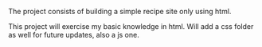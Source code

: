 The project consists of building a simple recipe site only using html.

This project will exercise my basic knowledge in html. Will add a css folder as well for future updates, also a js one.